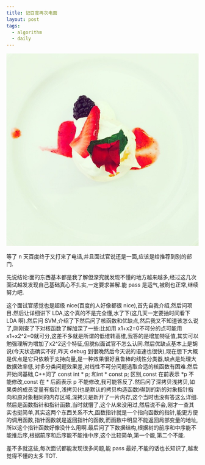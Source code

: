 ```yaml
---
title: 记百度再次电面
layout: post
tags:
  - algorithm
  - daily
---
```

![](/media/files/2015/03/04.jpg)

等了 n 天百度终于又打来了电话,并且面试官说还是一面,应该是给推荐到别的部门.

先说结论:面的东西基本都是我了解但深究就发现不懂的地方越来越多,经过这几次面试越发发现自己基础真心不扎实,一定要求甚解.能 pass 是运气,被刷也正常,继续努力吧.

这个面试官感觉也是超级 nice(百度的人好像都很 nice),首先自我介绍,然后问项目.然后让详细讲下 LDA,这个真的不是完全懂,水了下(这几天一定要抽时间看下 LDA 啊).然后问 SVM,介绍了下然后问了核函数和优缺点,然后我又不知道该怎么说了,刚刚查了下对核函数了解加深了一些:比如用 x1+x2=0不可分的点可能用 x1+x2^2=0就可分,这差不多就是所谓的低维转高维,我答的是增加特征值,其实可以勉强理解为增加了x2^2这个特征,但貌似面试官不怎么认同.然后优缺点基本上是胡说(今天状态确实不好,昨天 debug 到很晚然后今天说的语速也很快),现在想下大概是优点是它只依赖于支持向量,是一种效果很好且鲁棒的线性分类器,缺点是处理大数据效率低,对多分类问题效果差,对线性不可分问题选取合适的核函数有困难.然后开始问基础,C++问了 const int * p; 和int * const p; 区别,const 在前表示 *p 不能修改,const 在 * 后面表示 p 不能修改,我可能答反了.然后问了深拷贝浅拷贝,如果类的成员变量有指针,浅拷贝(也是默认的拷贝构造函数)得到的新的对象指针指向和原对象相同的内存区域,深拷贝是新开了一片内存,这个当时也没有答这么详细.然后是函数指针和指针函数,当时就懵了,这个从来没用过,然后说不会,刚才一查其实也挺简单,其实这两个东西关系不大,函数指针就是一个指向函数的指针,能更方便的调用函数,指针函数就是返回指针的函数,而函数中明显不能返回局部变量的地址,所以这个指针函数好像没什么用啊.最后问了下数据结构,根据树的前序和中序能不能推后序,根据前序和后序能不能推中序,这个比较简单,第一个能,第二个不能.

差不多就这些,每次面试都能发现很多问题,能 pass 最好,不能的话也长知识了,越发觉得不懂的太多 TOT.